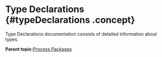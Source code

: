 # Type Declarations {#typeDeclarations .concept}

Type Declarations documentation consists of detailed information about types.

**Parent topic:**[Process Packages](../../../modules/titanis/output/processPackages.md)

